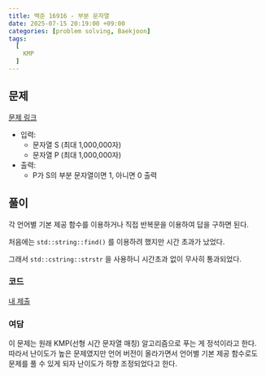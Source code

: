 ```yaml
---
title: 백준 16916 - 부분 문자열
date: 2025-07-15 20:19:00 +09:00
categories: [problem solving, Baekjoon]
tags:
  [
    KMP
  ]
---
```

## 문제
[문제 링크](https://www.acmicpc.net/problem/16916)
- 입력:
  - 문자열 S (최대 1,000,000자)
  - 문자열 P (최대 1,000,000자)
- 출력:
  - P가 S의 부분 문자열이면 1, 아니면 0 출력  

## 풀이
각 언어별 기본 제공 함수를 이용하거나 직접 반복문을 이용하여 답을 구하면 된다.  

처음에는 ```std::string::find()``` 를 이용하려 했지만 시간 초과가 났었다.  

그래서 ```std::cstring::strstr``` 을 사용하니 시간초과 없이 무사히 통과되었다.

### 코드
[내 제출](https://www.acmicpc.net/source/96369760)  

### 여담
이 문제는 원래 KMP(선형 시간 문자열 매칭) 알고리즘으로 푸는 게 정석이라고 한다.  
따라서 난이도가 높은 문제였지만 언어 버전이 올라가면서 언어별 기본 제공 함수로도 문제를 풀 수 있게 되자 난이도가 하향 조정되었다고 한다.